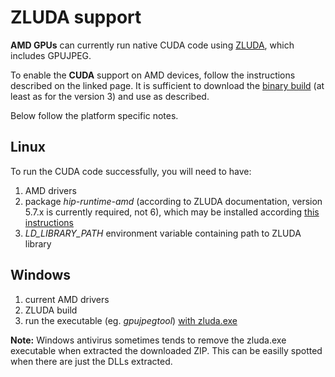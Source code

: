 ZLUDA support
=============

**AMD GPUs** can currently run native CUDA code using
[ZLUDA](https://github.com/vosen/ZLUDA), which includes GPUJPEG.

To enable the **CUDA** support on AMD devices, follow the instructions
described on the linked page. It is sufficient to download the
[binary build](https://github.com/vosen/ZLUDA/releases)
(at least as for the version 3) and use as described.

Below follow the platform specific notes.

Linux
-----

To run the CUDA code successfully, you will need to have:

1. AMD drivers
2. package _hip-runtime-amd_ (according to ZLUDA documentation, version
   5.7.x is currently required, not 6), which may be installed according
  [this instructions](https://rocm.docs.amd.com/projects/install-on-linux/en/latest/)
3. _LD_LIBRARY_PATH_ environment variable containing path to ZLUDA library

Windows
-------

1. current AMD drivers
2. ZLUDA build
3. run the executable (eg. _gpujpegtool_) [with
   zluda.exe](https://github.com/vosen/ZLUDA?tab=readme-ov-file#windows)

**Note:** Windows antivirus sometimes tends to remove the zluda.exe
executable when extracted the downloaded ZIP. This can be easilly spotted
when there are just the DLLs extracted.
